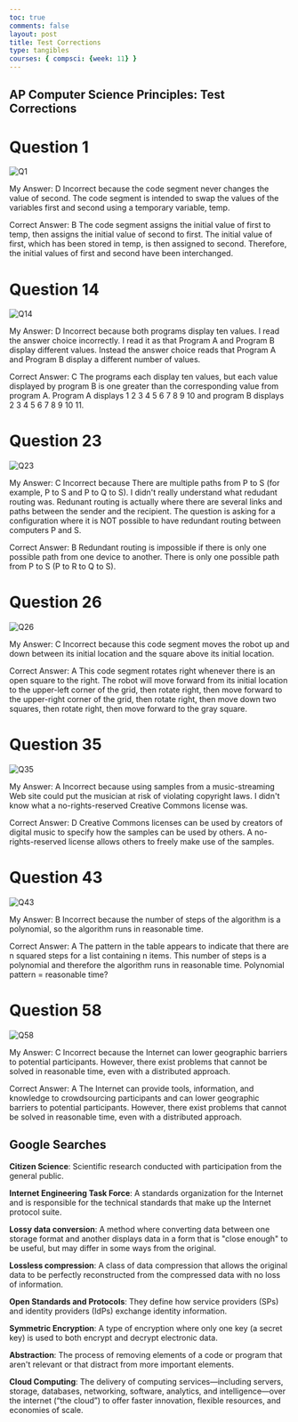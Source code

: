 ```yaml
---
toc: true
comments: false
layout: post
title: Test Corrections
type: tangibles
courses: { compsci: {week: 11} }    
---
```


## AP Computer Science Principles: Test Corrections

# Question 1
![Q1](q1.png)

My Answer: D
Incorrect because the code segment never changes the value of second. The code segment is intended to swap the values of the variables first and second using a temporary variable, temp.

Correct Answer: B
The code segment assigns the initial value of first to temp, then assigns the initial value of second to first. The initial value of first, which has been stored in temp, is then assigned to second. Therefore, the initial values of first and second have been interchanged.

# Question 14
![Q14](q14.png)

My Answer: D
Incorrect because both programs display ten values. I read the answer choice incorrectly. I read it as that Program A and Program B display different values. Instead the answer choice reads that Program A and Program B display a different number of values.

Correct Answer: C
The programs each display ten values, but each value displayed by program B is one greater than the corresponding value from program A. Program A displays 1 2 3 4 5 6 7 8 9 10 and program B displays 2 3 4 5 6 7 8 9 10 11.

# Question 23
![Q23](q23.png)

My Answer: C
Incorrect because There are multiple paths from P to S (for example, P to S and P to Q to S). I didn't really understand what redudant routing was. Redunant routing is actually where there are several links and paths between the sender and the recipient. The question is asking for a configuration where it is NOT possible to have redundant routing between computers P and S.

Correct Answer: B
Redundant routing is impossible if there is only one possible path from one device to another. There is only one possible path from P to S (P to R to Q to S).

# Question 26
![Q26](q26.png)

My Answer: C
Incorrect because this code segment moves the robot up and down between its initial location and the square above its initial location.

Correct Answer: A
This code segment rotates right whenever there is an open square to the right. The robot will move forward from its initial location to the upper-left corner of the grid, then rotate right, then move forward to the upper-right corner of the grid, then rotate right, then move down two squares, then rotate right, then move forward to the gray square.

# Question 35
![Q35](q35.png)

My Answer: A
Incorrect because using samples from a music-streaming Web site could put the musician at risk of violating copyright laws. I didn't know what a no-rights-reserved Creative Commons license was. 

Correct Answer: D
Creative Commons licenses can be used by creators of digital music to specify how the samples can be used by others. A no-rights-reserved license allows others to freely make use of the samples.

# Question 43
![Q43](q43.png)

My Answer: B
Incorrect because the number of steps of the algorithm is a polynomial, so the algorithm runs in reasonable time.

Correct Answer: A
The pattern in the table appears to indicate that there are n squared steps for a list containing n items. This number of steps is a polynomial and therefore the algorithm runs in reasonable time. Polynomial pattern = reasonable time?

# Question 58
![Q58](q58.png)

My Answer: C
Incorrect because the Internet can lower geographic barriers to potential participants. However, there exist problems that cannot be solved in reasonable time, even with a distributed approach.

Correct Answer: A
The Internet can provide tools, information, and knowledge to crowdsourcing participants and can lower geographic barriers to potential participants. However, there exist problems that cannot be solved in reasonable time, even with a distributed approach.


## Google Searches

**Citizen Science**: Scientific research conducted with participation from the general public.

**Internet Engineering Task Force**: A standards organization for the Internet and is responsible for the technical standards that make up the Internet protocol suite.

**Lossy data conversion**: A method where converting data between one storage format and another displays data in a form that is "close enough" to be useful, but may differ in some ways from the original. 

**Lossless compression**: A class of data compression that allows the original data to be perfectly reconstructed from the compressed data with no loss of information.

**Open Standards and Protocols**: They define how service providers (SPs) and identity providers (IdPs) exchange identity information.

**Symmetric Encryption**: A type of encryption where only one key (a secret key) is used to both encrypt and decrypt electronic data.

**Abstraction**: The process of removing elements of a code or program that aren't relevant or that distract from more important elements. 

**Cloud Computing**: The delivery of computing services—including servers, storage, databases, networking, software, analytics, and intelligence—over the internet (“the cloud”) to offer faster innovation, flexible resources, and economies of scale.





